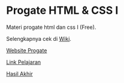 # Progate HTML & CSS I
Materi progate html dan css I (Free).

Selengkapnya cek di [Wiki](https://github.com/zvyr/progate-html-css-1/wiki).

[Website Progate](https://progate.com/)

[Link Pelajaran](https://progate.com/lessons/html/study/1)

[Hasil Akhir](https://zvyr.github.io/progate-html-css-1/)
